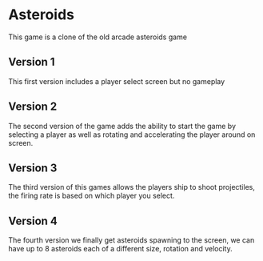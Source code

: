 # Asteroids

This game is a clone of the old arcade asteroids game



## Version 1

This first version includes a player select screen but no gameplay

## Version 2

The second version of the game adds the ability to start the game by selecting a player as well as rotating and accelerating the player around on screen.

## Version 3

The third version of this games allows the players ship to shoot projectiles, the firing rate is based on which player you select.

## Version 4

The fourth version we finally get asteroids spawning to the screen, we can have up to 8 asteroids each of a different size, rotation and velocity.